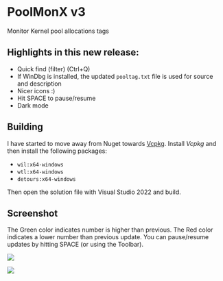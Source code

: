 # PoolMonX v3

Monitor Kernel pool allocations tags

## Highlights in this new release:

* Quick find (filter) (Ctrl+Q)
* If WinDbg is installed, the updated `pooltag.txt` file is used for source and description
* Nicer icons :)
* Hit SPACE to pause/resume
* Dark mode

## Building

I have started to move away from Nuget towards [Vcpkg](https://github.com/microsoft/vcpkg). Install *Vcpkg* and then install the following packages:
* `wil:x64-windows`
* `wtl:x64-windows`
* `detours:x64-windows`

Then open the solution file with Visual Studio 2022 and build.

## Screenshot

The Green color indicates number is higher than previous. The Red color indicates a lower number than previous update. You can pause/resume updates by hitting SPACE (or using the Toolbar).

![](https://github.com/zodiacon/PoolMonXv3/blob/master/poolmonxv3.png)

![](https://github.com/zodiacon/PoolMonXv3/blob/master/poolmonxv3dark.png)

